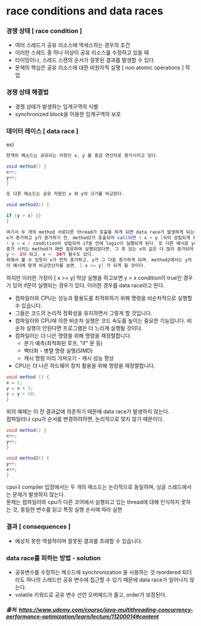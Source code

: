 # race conditions and data races

### 경쟁 상태 [ race condition ]
- 여러 스레드가 공유 리소스에 액세스하는 경우의 조건
- 이러한 스레드 중 하나 이상이 공유 리소스를 수정하고 있을 때
- 타이밍이나, 스레드 스캔의 순서가 잘못된 결과를 발생할 수 있다.
- 문제의 핵심은 공유 리소스에 대한 비원자적 실행 [ non atomic operations ] 작업


### 경쟁 상태 해결법
- 경쟁 상태가 발생하는 임계구역의 식별
- synchronized block을 이용한 임계구역의 보호  

### 데이터 레이스 [ data race ]
ex) 
```java
한개의 메소드는 공유되는 자원인 x, y 를 증감 연산자로 증가시키고 있다.

void method() {
x++;
y++;
}

또 다른 메소드는 공유 자원인 x 와 y의 크기를 비교한다.

void method2() {

if (y > x) {}
}

여기서 두 개의 method 서로다른 thread가 호출을 하게 되면 data race가 발생하게 되는데,
x가 증가하고 y가 증가하기 전, method2가 호출되어 call되면 ( x > y )식이 성립되게 되며, 만약 반대라면
( y > x ) condition이 성립되어 if문 안에 logic이 실행되게 된다. 또 다른 예시로 y에 값이 대입되고 나서,
증가 시키는 method가 매번 점유하여 실행되었다면, 그 후 읽는 x의 값은 더 많이 증가되어 있을 것이다.
y <- 1이 되고, x <- 34가 될수도 있디.
위에서 볼 수 있듯이 x가 먼저 증가하고, y가 그 다음 증가하게 되며, method2에서는 y의 값을 먼저 보고, 이 후 x의 값을 보게된다.
이 예시에 맞게 비교연산자를 보면, [ x >= y] 가 되게 될 것이다.
```

하지만 이러한 가정이 [ x >= y] 막상 실행을 하고보면 y > x condition이 true인 경우가 있어 if문이 실행되는 경우가 있다.
이러한 경우를 data race라고 한다.
- 컴파일러와 CPU는 성능과 활용도를 최적화하기 위해 명령을 비순차적으로 실행할 수 있습니다.
- 그들은 코드의 논리적 정확성을 유지하면서 그렇게 할 것입니다.
- 컴파일러와 CPU에 의한 비순차 실행은 코드 속도를 높이는 중요한 기능입니다.
    비순차 실행이 안된다면 프로그램은 더 느리게 실행될 것이다.
- 컴파일러는 더 나은 명령을 위해 명령을 재정렬합니다.
    - 분기 예측(최적화된 루프, "if" 문 등)
    - 벡터화 - 병렬 명령 실행(SIMD)
    - 캐시 명령 미리 가져오기 - 캐시 성능 향상
- CPU는 더 나은 하드웨어 장치 활용을 위해 명령을 재정렬합니다.


```java
void method () {
x = 1;
y = x + 2;
z = y + 10;
}
```
위의 예제는 이 전 결과값에 의존하기 때문에 data race가 발생하지 않는다.    
컴파일러나 cpu가 순서를 변경하려하면, 논리적으로 맞지 않기 때문이다.

```java
void method() {
x++;
y++;
}

void method2() {
y++;
x++;
}
```
cpu나 compiler 입장에서는 두 개의 메소드는 논리적으로 동일하며, 싱글 스레드에서는 문제가 발생하지 않는다.     
문제는 컴파일러와 cpu가 다른 코어에서 실행되고 있는 thread에 대해 인식하지 못하는 것, 동일한 변수를 읽고 특정 실행 순서에 따라 실현

### 결과 [ consequences ]
- 예상치 못한 역설적이며 잘못된 결과를 초래할 수 있습니다.


### data race를 피하는 방법 - solution
- 공유변수를 수정하는 메소드에 synchronization 을 사용하는 것 
    reordered 되더라도 하나의 스레드만 공유 변수에 접근할 수 있기 때문에  data race가 일어나지 않는다.
- volatile 키워드로 공유 변수 선언
    오버헤드가 줄고, order가 보장된다.

##### 출처: https://www.udemy.com/course/java-multithreading-concurrency-performance-optimization/learn/lecture/11200014#content
